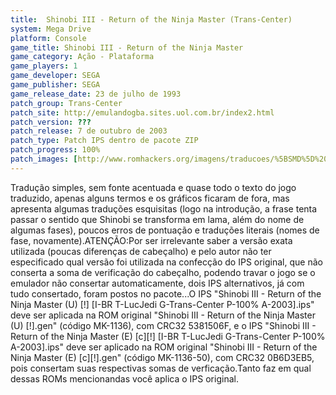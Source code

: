 ```yaml
---
title:  Shinobi III - Return of the Ninja Master (Trans-Center)
system: Mega Drive
platform: Console
game_title: Shinobi III - Return of the Ninja Master
game_category: Ação - Plataforma
game_players: 1
game_developer: SEGA
game_publisher: SEGA
game_release_date: 23 de julho de 1993
patch_group: Trans-Center
patch_site: http://emulandogba.sites.uol.com.br/index2.html
patch_version: ???
patch_release: 7 de outubro de 2003
patch_type: Patch IPS dentro de pacote ZIP
patch_progress: 100%
patch_images: [http://www.romhackers.org/imagens/traducoes/%5BSMD%5D%20Shinobi%20III%20-%20Return%20of%20the%20Ninja%20Master%20-%20Trans-Center%20-%201.png,http://www.romhackers.org/imagens/traducoes/%5BSMD%5D%20Shinobi%20III%20-%20Return%20of%20the%20Ninja%20Master%20-%20Trans-Center%20-%202.png,http://www.romhackers.org/imagens/traducoes/%5BSMD%5D%20Shinobi%20III%20-%20Return%20of%20the%20Ninja%20Master%20-%20Trans-Center%20-%203.png]
---
```

Tradução simples, sem fonte acentuada e quase todo o texto do jogo traduzido, apenas alguns termos e os gráficos ficaram de fora, mas apresenta algumas traduções esquisitas (logo na introdução, a frase tenta passar o sentido que Shinobi se transforma em lama, além do nome de algumas fases), poucos erros de pontuação e traduções literais (nomes de fase, novamente).ATENÇÃO:Por ser irrelevante saber a versão exata utilizada (poucas diferenças de cabeçalho) e pelo autor não ter especificado qual versão foi utilizada na confecção do IPS original, que não conserta a soma de verificação do cabeçalho, podendo travar o jogo se o emulador não consertar automaticamente, dois IPS alternativos, já com tudo consertado, foram postos no pacote...O IPS "Shinobi III - Return of the Ninja Master (U) [!] [I-BR T-LucJedi G-Trans-Center P-100% A-2003].ips" deve ser aplicada na ROM original "Shinobi III - Return of the Ninja Master (U) [!].gen" (código MK-1136), com CRC32 5381506F, e o IPS "Shinobi III - Return of the Ninja Master (E) [c][!] [I-BR T-LucJedi G-Trans-Center P-100% A-2003].ips" deve ser aplicado na ROM original "Shinobi III - Return of the Ninja Master (E) [c][!].gen" (código MK-1136-50), com CRC32 0B6D3EB5, pois consertam suas respectivas somas de verficação.Tanto faz em qual dessas ROMs mencionandas você aplica o IPS original.